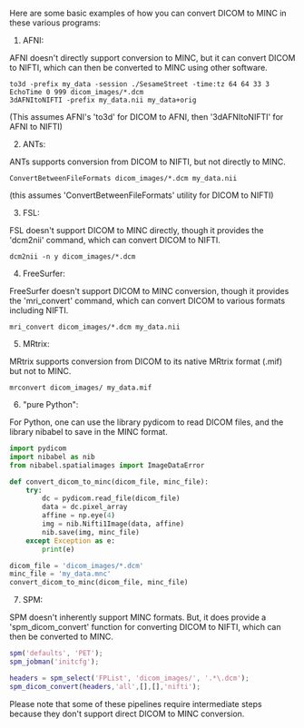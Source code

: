 Here are some basic examples of how you can convert DICOM to MINC in these various programs:

1. AFNI:

AFNI doesn't directly support conversion to MINC, but it can convert DICOM to NIFTI, which can then be converted to MINC using other software.

```
to3d -prefix my_data -session ./SesameStreet -time:tz 64 64 33 3 EchoTime 0 999 dicom_images/*.dcm
3dAFNItoNIFTI -prefix my_data.nii my_data+orig
```
(This assumes AFNI's 'to3d' for DICOM to AFNI, then '3dAFNItoNIFTI' for AFNI to NIFTI)

2. ANTs:

ANTs supports conversion from DICOM to NIFTI, but not directly to MINC.

```
ConvertBetweenFileFormats dicom_images/*.dcm my_data.nii
```
(this assumes 'ConvertBetweenFileFormats' utility for DICOM to NIFTI)
 
3. FSL:

FSL doesn't support DICOM to MINC directly, though it provides the 'dcm2nii' command, which can convert DICOM to NIFTI.

```
dcm2nii -n y dicom_images/*.dcm
```

4. FreeSurfer:

FreeSurfer doesn't support DICOM to MINC conversion, though it provides the 'mri_convert' command, which can convert DICOM to various formats including NIFTI.

```
mri_convert dicom_images/*.dcm my_data.nii
```

5. MRtrix:

MRtrix supports conversion from DICOM to its native MRtrix format (.mif) but not to MINC.

```
mrconvert dicom_images/ my_data.mif
```

6. "pure Python":

For Python, one can use the library pydicom to read DICOM files, and the library nibabel to save in the MINC format.

```python
import pydicom
import nibabel as nib
from nibabel.spatialimages import ImageDataError

def convert_dicom_to_minc(dicom_file, minc_file):
    try:
        dc = pydicom.read_file(dicom_file)
        data = dc.pixel_array
        affine = np.eye(4)
        img = nib.Nifti1Image(data, affine)
        nib.save(img, minc_file)
    except Exception as e:
        print(e)

dicom_file = 'dicom_images/*.dcm'
minc_file = 'my_data.mnc'
convert_dicom_to_minc(dicom_file, minc_file)
```

7. SPM:

SPM doesn't inherently support MINC formats. But, it does provide a 'spm_dicom_convert' function for converting DICOM to NIFTI, which can then be converted to MINC.

```matlab
spm('defaults', 'PET');
spm_jobman('initcfg');

headers = spm_select('FPList', 'dicom_images/', '.*\.dcm');
spm_dicom_convert(headers,'all',[],[],'nifti');
```

Please note that some of these pipelines require intermediate steps because they don't support direct DICOM to MINC conversion.